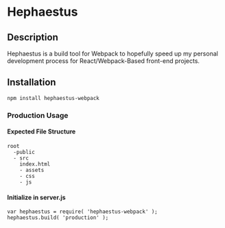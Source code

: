 # Hephaestus

## Description
Hephaestus is a build tool for Webpack to hopefully speed up my personal development
process for React/Webpack-Based front-end projects.


## Installation

`npm install hephaestus-webpack`

### Production Usage
#### Expected File Structure
```
root
  -public
  - src
    index.html
    - assets
    - css
    - js
```
#### Initialize in server.js
```
var hephaestus = require( 'hephaestus-webpack' );
hephaestus.build( 'production' );
```

